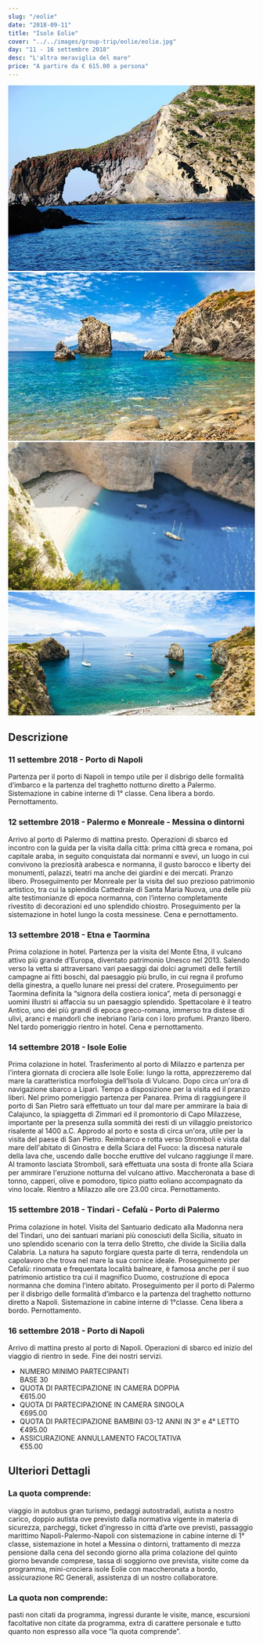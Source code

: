 ```yaml
---
slug: "/eolie"
date: "2018-09-11"
title: "Isole Eolie"
cover: "../../images/group-trip/eolie/eolie.jpg"
day: "11 - 16 settembre 2018"
desc: "L'altra meraviglia del mare"
price: "A partire da € 615.00 a persona"
---
```


<div class="pictures">

![eolie 1](../../images/group-trip/eolie/eolie1.jpg)
![eolie 2](../../images/group-trip/eolie/eolie2.jpg)
![eolie 3](../../images/group-trip/eolie/eolie3.jpg)
![eolie 4](../../images/group-trip/eolie/eolie4.jpg)

</div>


<div class="copy">

## Descrizione

### 11 settembre 2018 - Porto di Napoli
Partenza per il porto di Napoli in tempo utile per il disbrigo delle formalità d’imbarco e la partenza del traghetto notturno diretto a Palermo. Sistemazione in cabine interne di 1° classe. Cena libera a bordo. Pernottamento.

### 12 settembre 2018 - Palermo e Monreale - Messina o dintorni
Arrivo al porto di Palermo di mattina presto. Operazioni di sbarco ed incontro con la guida per la visita dalla città: prima città greca e romana, poi capitale araba, in seguito conquistata dai normanni e svevi, un luogo in cui convivono la preziosità arabesca e normanna, il gusto barocco e liberty dei monumenti, palazzi, teatri ma anche dei giardini e dei mercati. Pranzo libero. Proseguimento per Monreale per la visita del suo prezioso patrimonio artistico, tra cui la splendida Cattedrale di Santa Maria Nuova, una delle più alte testimonianze di epoca normanna, con l’interno completamente rivestito di decorazioni ed uno splendido chiostro. Proseguimento per la sistemazione in hotel lungo la costa messinese. Cena e pernottamento.

### 13 settembre 2018 - Etna e Taormina
Prima colazione in hotel. Partenza per la visita del Monte Etna, il vulcano attivo più grande d’Europa, diventato patrimonio Unesco nel 2013. Salendo verso la vetta si attraversano vari paesaggi dai dolci agrumeti delle fertili campagne ai fitti boschi, dal paesaggio più brullo, in cui regna il profumo della ginestra, a quello lunare nei pressi del cratere. Proseguimento per Taormina definita la “signora della costiera ionica”, meta di personaggi e uomini illustri si affaccia su un paesaggio splendido. Spettacolare è il teatro Antico, uno dei più grandi di epoca greco-romana, immerso tra distese di ulivi, aranci e mandorli che inebriano l’aria con i loro profumi. Pranzo libero. Nel tardo pomeriggio rientro in hotel. Cena e pernottamento.

### 14 settembre 2018 - Isole Eolie
Prima colazione in hotel. Trasferimento al porto di Milazzo e partenza per l'intera giornata di crociera alle Isole Eolie: lungo la rotta, apprezzeremo dal mare la caratteristica morfologia dell’Isola di Vulcano. Dopo circa un'ora di navigazione sbarco a Lipari. Tempo a disposizione per la visita ed il pranzo liberi. Nel primo pomeriggio partenza per Panarea. Prima di raggiungere il porto di San Pietro sarà effettuato un tour dal mare per ammirare la baia di Calajunco, la spiaggetta di Zimmari ed il promontorio di Capo Milazzese, importante per la presenza sulla sommità dei resti di un villaggio preistorico risalente al 1400 a.C. Approdo al porto e sosta di circa un'ora, utile per la visita del paese di San Pietro. Reimbarco e rotta verso Stromboli e vista dal mare dell'abitato di Ginostra e della Sciara del Fuoco: la discesa naturale della lava che, uscendo dalle bocche eruttive del vulcano raggiunge il mare. Al tramonto lasciata Stromboli, sarà effettuata una sosta di fronte alla Sciara per ammirare l'eruzione notturna del vulcano attivo. Maccheronata a base di tonno, capperi, olive e pomodoro, tipico piatto eoliano accompagnato da vino locale. Rientro a Milazzo alle ore 23.00 circa. Pernottamento.

### 15 settembre 2018 - Tindari - Cefalù - Porto di Palermo
Prima colazione in hotel. Visita del Santuario dedicato alla Madonna nera del Tindari, uno dei santuari mariani più conosciuti della Sicilia, situato in uno splendido scenario con la terra dello Stretto, che divide la Sicilia dalla Calabria. La natura ha saputo forgiare questa parte di terra, rendendola un capolavoro che trova nel mare la sua cornice ideale. Proseguimento per Cefalù: rinomata e frequentata località balneare, è famosa anche per il suo patrimonio artistico tra cui il magnifico Duomo, costruzione di epoca normanna che domina l’intero abitato. Proseguimento per il porto di Palermo per il disbrigo delle formalità d’imbarco e la partenza del traghetto notturno diretto a Napoli. Sistemazione in cabine interne di 1°classe. Cena libera a bordo. Pernottamento.

### 16 settembre 2018 - Porto di Napoli
Arrivo di mattina presto al porto di Napoli. Operazioni di sbarco ed inizio del viaggio di rientro in sede. Fine dei nostri servizi.


<div class="quota">

+ <div class="left"> <span> NUMERO MINIMO PARTECIPANTI </span> </div> <div class="right"> <span> BASE 30 </span> </div> 
+ <div class="left"> <span> QUOTA DI PARTECIPAZIONE IN CAMERA DOPPIA </span> </div> <div class="right"> <span> €615.00 </span> </div> 
+ <div class="left"> <span> QUOTA DI PARTECIPAZIONE IN CAMERA SINGOLA </span> </div> <div class="right"> <span> €695.00 </span> </div> 
+ <div class="left"> <span> QUOTA DI PARTECIPAZIONE BAMBINI 03-12 ANNI IN 3° e 4° LETTO </span> </div> <div class="right"> <span> €495.00 </span> </div> 
+ <div class="left"> <span> ASSICURAZIONE ANNULLAMENTO FACOLTATIVA </span> </div> <div class="right"> <span> €55.00 </span> </div> 

</div>


## Ulteriori Dettagli

### La quota comprende:
viaggio in autobus gran turismo, pedaggi autostradali, autista a nostro carico, doppio autista ove previsto dalla normativa vigente in materia di sicurezza, parcheggi, ticket d’ingresso in città d’arte ove previsti, passaggio marittimo Napoli-Palermo-Napoli con sistemazione in cabine interne di 1° classe, sistemazione in hotel a Messina o dintorni, trattamento di mezza pensione dalla cena del secondo giorno alla prima colazione del quinto giorno bevande comprese, tassa di soggiorno ove prevista, visite come da programma, mini-crociera isole Eolie con maccheronata a bordo, assicurazione RC Generali, assistenza di un nostro collaboratore.

### La quota non comprende:
pasti non citati da programma, ingressi durante le visite, mance, escursioni facoltative non citate da programma, extra di carattere personale e tutto quanto non espresso alla voce “la quota comprende”.

</div>
